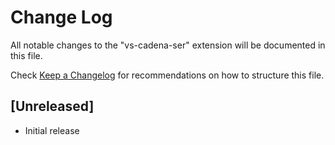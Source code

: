# Change Log

All notable changes to the "vs-cadena-ser" extension will be documented in this file.

Check [Keep a Changelog](http://keepachangelog.com/) for recommendations on how to structure this file.

## [Unreleased]

- Initial release